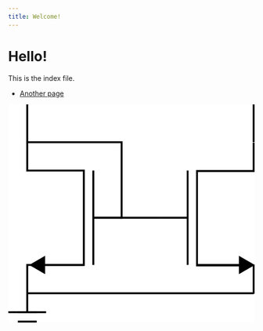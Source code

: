 ```yaml
---
title: Welcome!
---
```

# Hello!

This is the index file.

* [Another page](/another)

![Test image](media/nmos-mirror.png)
